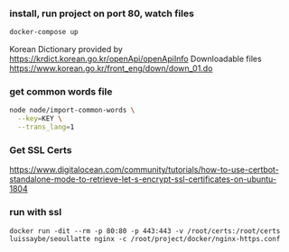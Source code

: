 ### install, run project on port 80, watch files

```sh
docker-compose up
```

Korean Dictionary provided by https://krdict.korean.go.kr/openApi/openApiInfo
Downloadable files https://www.korean.go.kr/front_eng/down/down_01.do

### get common words file

```sh
node node/import-common-words \
  --key=KEY \
  --trans_lang=1
```

### Get SSL Certs

https://www.digitalocean.com/community/tutorials/how-to-use-certbot-standalone-mode-to-retrieve-let-s-encrypt-ssl-certificates-on-ubuntu-1804

### run with ssl

```
docker run -dit --rm -p 80:80 -p 443:443 -v /root/certs:/root/certs luissaybe/seoullatte nginx -c /root/project/docker/nginx-https.conf
```
